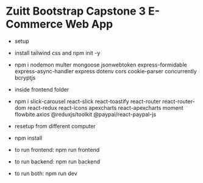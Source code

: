 # Zuitt Bootstrap Capstone 3 E-Commerce Web App

- setup
- install tailwind css and npm init -y
- npm i nodemon multer mongoose jsonwebtoken express-formidable express-async-handler express dotenv cors cookie-parser concurrently bcryptjs
- inside frontend folder
- npm i slick-carousel react-slick react-toastify react-router react-router-dom react-redux react-icons apexcharts react-apexcharts moment flowbite axios @reduxjs/toolkit @paypal/react-paypal-js


- resetup from different computer
- npm install
- to run frontend: npm run frontend
- to run backend: npm run backend
- to run both: npm run dev